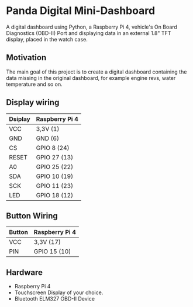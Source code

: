 # Panda Digital Mini-Dashboard

A digital dashboard using Python, a Raspberry Pi 4, vehicle's On Board Diagnostics (OBD-II) Port and displaying data in an external 1.8" TFT display, placed in the watch case.

## Motivation

The main goal of this project is to create a digital dashboard containing the data missing in the original dashboard, for example engine revs, water temperature and so on.

## Display wiring

| Dsiplay | Raspberry Pi 4 |
|---------|----------------|
| VCC     | 3,3V (1)       |
| GND     | GND (6)        |
| CS      | GPIO 8 (24)    |
| RESET   | GPIO 27 (13)   |
| A0      | GPIO 25 (22)   |
| SDA     | GPIO 10 (19)   |
| SCK     | GPIO 11 (23)   |
| LED     | GPIO 18 (12)   |

## Button Wiring

| Button | Raspberry Pi 4 |
|--------|----------------|
| VCC    | 3,3V (17)      |
| PIN    | GPIO 15 (10)   |


## Hardware

- Raspberry Pi 4
- Touchscreen Display of your choice.
- Bluetooth ELM327 OBD-II Device
